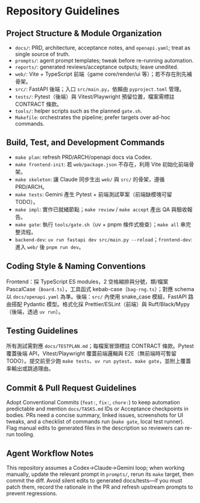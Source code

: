 # Repository Guidelines

## Project Structure & Module Organization
- `docs/`: PRD, architecture, acceptance notes, and `openapi.yaml`; treat as single source of truth.
- `prompts/`: agent prompt templates; tweak before re-running automation.
- `reports/`: generated reviews/acceptance outputs; leave unedited.
- `web/`: Vite + TypeScript 前端（game core/render/ui 等）；若不存在則先補骨架。
- `src/`: FastAPI 後端；入口 `src/main.py`，依賴由 `pyproject.toml` 管理。
- `tests/`: Pytest（後端）與 Vitest/Playwright 預留位置，檔案需標註 CONTRACT 條款。
- `tools/`: helper scripts such as the planned `gate.sh`.
- `Makefile`: orchestrates the pipeline; prefer targets over ad-hoc commands.

## Build, Test, and Development Commands
- `make plan`: refresh PRD/ARCH/openapi docs via Codex.
- `make frontend-init`: 若 `web/package.json` 不存在，利用 Vite 初始化前端骨架。
- `make skeleton`: 讓 Claude 同步生出 `web/` 與 `src/` 的骨架，遵循 PRD/ARCH。
- `make tests`: Gemini 產生 Pytest + 前端測試草案（前端缺模塊可留 TODO）。
- `make impl`: 實作已就緒節點；`make review` / `make accept` 產出 QA 與驗收報告。
- `make gate`: 執行 `tools/gate.sh`（uv + pnpm 條件式檢查）；`make all` 串完整流程。
- `backend-dev`: `uv run fastapi dev src/main.py --reload`；`frontend-dev`: 進入 `web/` 後 `pnpm run dev`。

## Coding Style & Naming Conventions
Frontend：採 TypeScript ES modules，2 空格縮排與分號，類/檔案 PascalCase（`Board.ts`），工具函式 kebab-case（`bag-rng.ts`）；對應 schema 以 `docs/openapi.yaml` 為準。後端：`src/` 內使用 snake_case 模組，FastAPI 路由搭配 Pydantic 模型。格式化採 Prettier/ESLint（前端）與 Ruff/Black/Mypy（後端，透過 `uv run`）。

## Testing Guidelines
所有測試需對應 `docs/TESTPLAN.md`；每檔案冒頭標註 CONTRACT 條款。Pytest 覆蓋後端 API，Vitest/Playwright 覆蓋前端邏輯與 E2E（無前端時可暫留 TODO）。提交前至少跑 `make tests`、`uv run pytest`、`make gate`，並附上覆蓋率輸出或跳過理由。

## Commit & Pull Request Guidelines
Adopt Conventional Commits (`feat:`, `fix:`, `chore:`) to keep automation predictable and mention `docs/TASKS.md` IDs or Acceptance checkpoints in bodies. PRs need a concise summary, linked issues, screenshots for UI tweaks, and a checklist of commands run (`make gate`, local test runner). Flag manual edits to generated files in the description so reviewers can re-run tooling.

## Agent Workflow Notes
This repository assumes a Codex→Claude→Gemini loop; when working manually, update the relevant prompt in `prompts/`, rerun its `make` target, then commit the diff. Avoid silent edits to generated docs/tests—if you must patch them, record the rationale in the PR and refresh upstream prompts to prevent regressions.
